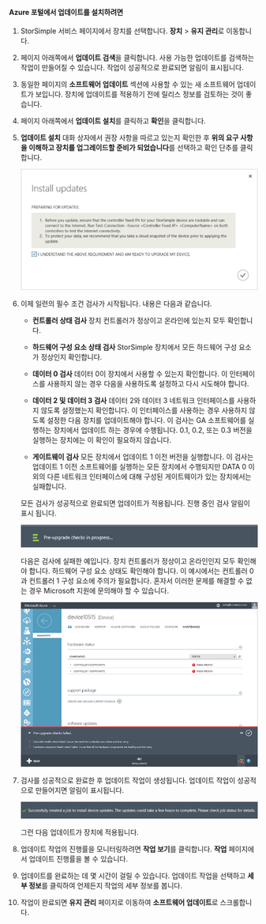 <!--author=alkohli last changed: 03/17/16-->

#### Azure 포털에서 업데이트를 설치하려면

1. StorSimple 서비스 페이지에서 장치를 선택합니다. **장치** > **유지 관리**로 이동합니다.

2. 페이지 아래쪽에서 **업데이트 검색**을 클릭합니다. 사용 가능한 업데이트를 검색하는 작업이 만들어질 수 있습니다. 작업이 성공적으로 완료되면 알림이 표시됩니다.

3. 동일한 페이지의 **소프트웨어 업데이트** 섹션에 사용할 수 있는 새 소프트웨어 업데이트가 보입니다. 장치에 업데이트를 적용하기 전에 릴리스 정보를 검토하는 것이 좋습니다.

4. 페이지 아래쪽에서 **업데이트 설치**를 클릭하고 **확인**을 클릭합니다.

5. **업데이트 설치** 대화 상자에서 권장 사항을 따르고 있는지 확인한 후 **위의 요구 사항을 이해하고 장치를 업그레이드할 준비가 되었습니다**를 선택하고 확인 단추를 클릭합니다.

    ![확인 메시지](./media/storsimple-install-update2-via-portal/InstallUpdate12_2M.png)

7. 이제 일련의 필수 조건 검사가 시작됩니다. 내용은 다음과 같습니다.

	- **컨트롤러 상태 검사** 장치 컨트롤러가 정상이고 온라인에 있는지 모두 확인합니다.

	- **하드웨어 구성 요소 상태 검사** StorSimple 장치에서 모든 하드웨어 구성 요소가 정상인지 확인합니다.

	- **데이터 0 검사** 데이터 0이 장치에서 사용할 수 있는지 확인합니다. 이 인터페이스를 사용하지 않는 경우 다음을 사용하도록 설정하고 다시 시도해야 합니다.

	- **데이터 2 및 데이터 3 검사** 데이터 2와 데이터 3 네트워크 인터페이스를 사용하지 않도록 설정했는지 확인합니다. 이 인터페이스를 사용하는 경우 사용하지 않도록 설정한 다음 장치를 업데이트해야 합니다. 이 검사는 GA 소프트웨어를 실행하는 장치에서 업데이트 하는 경우에 수행됩니다. 0.1, 0.2, 또는 0.3 버전을 실행하는 장치에는 이 확인이 필요하지 않습니다.

	- **게이트웨이 검사** 모든 장치에서 업데이트 1 이전 버전을 실행합니다. 이 검사는 업데이트 1 이전 소프트웨어를 실행하는 모든 장치에서 수행되지만 DATA 0 이외의 다른 네트워크 인터페이스에 대해 구성된 게이트웨이가 있는 장치에서는 실패합니다.

	모든 검사가 성공적으로 완료되면 업데이트가 적용됩니다. 진행 중인 검사 알림이 표시 됩니다.

    ![사전 검사 알림](./media/storsimple-install-update2-via-portal/InstallUpdate12_3M.png)

    다음은 검사에 실패한 예입니다. 장치 컨트롤러가 정상이고 온라인인지 모두 확인해야 합니다. 하드웨어 구성 요소 상태도 확인해야 합니다. 이 예시에서는 컨트롤러 0과 컨트롤러 1 구성 요소에 주의가 필요합니다. 혼자서 이러한 문제를 해결할 수 없는 경우 Microsoft 지원에 문의해야 할 수 있습니다.

   	 ![검사 실패](./media/storsimple-install-update2-via-portal/HCS_PreUpgradeChecksFailed-include.png)

8. 검사를 성공적으로 완료한 후 업데이트 작업이 생성됩니다. 업데이트 작업이 성공적으로 만들어지면 알림이 표시됩니다.

    ![업데이트 작업 만들기](./media/storsimple-install-update2-via-portal/InstallUpdate12_44M.png)

    그런 다음 업데이트가 장치에 적용됩니다.

9. 업데이트 작업의 진행률을 모니터링하려면 **작업 보기**를 클릭합니다. **작업** 페이지에서 업데이트 진행률을 볼 수 있습니다.

10. 업데이트를 완료하는 데 몇 시간이 걸릴 수 있습니다. 업데이트 작업을 선택하고 **세부 정보**를 클릭하여 언제든지 작업의 세부 정보를 봅니다.

11. 작업이 완료되면 **유지 관리** 페이지로 이동하여 **소프트웨어 업데이트**로 스크롤합니다.

<!---HONumber=AcomDC_0323_2016-->